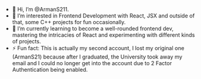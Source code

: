 - 👋 Hi, I’m @ArmanS211.
- 👀 I’m interested in Frontend Development with React, JSX and outside of that, some C++ projects for fun occasionally.
- 🌱 I’m currently learning to become a well-rounded frontend dev, mastering the intricacies of React and experimenting with different kinds of projects.
- ⚡ Fun fact: This is actually my second account, I lost my original one (ArmanS21) because after I graduated, the University took away my email and I could no longer get into the account due to 2 Factor Authentication being enabled.
